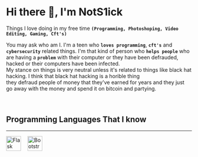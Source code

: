 # Hi there 👋, I'm NotS1ick

Things I love doing in my free time **`(Programming, Photoshoping, Video Editing, Gaming, Cft's)`**

You may ask who am I. I'm a teen who **`loves programming`**, **`cft's`** and **`cybersecurity`** related things. I'm that kind of person who **`helps
people`** who are having a **`problem`** with their computer or they have been defrauded, hacked or their computers have been infected.<br>
My stance on things is very neutral unless it's related to things like black hat hacking. I think that black hat hacking is a horible thing<br> they defraud people of money that they've earned for years and they just go away with the money and spend it on bitcoin and partying.
<br>
<br>
<br>
## Programming Languages That I know
<hr>
<img align="left" width="40px" style="padding-right: 15px" alt="Flask" src="https://cdn.jsdelivr.net/gh/devicons/devicon@latest/icons/flask/flask-original.svg"/>
<img align="left" width="40px" style="padding-right: 15px" alt="Bootstrap" src="https://cdn.jsdelivr.net/gh/devicons/devicon@latest/icons/bootstrap/bootstrap-original.svg"/>
        

